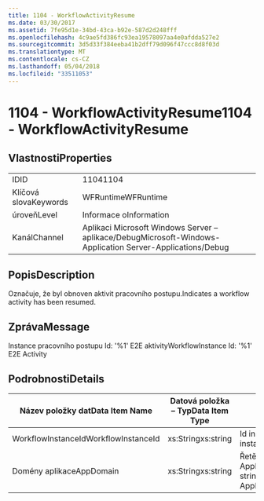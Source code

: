 ```yaml
---
title: 1104 - WorkflowActivityResume
ms.date: 03/30/2017
ms.assetid: 7fe95d1e-34bd-43ca-b92e-587d2d248fff
ms.openlocfilehash: 4c9ae5fd386fc93ea19578097aa4e0afdda527e2
ms.sourcegitcommit: 3d5d33f384eeba41b2dff79d096f47ccc8d8f03d
ms.translationtype: MT
ms.contentlocale: cs-CZ
ms.lasthandoff: 05/04/2018
ms.locfileid: "33511053"
---
```

# <a name="1104---workflowactivityresume"></a><span data-ttu-id="51ce1-102">1104 - WorkflowActivityResume</span><span class="sxs-lookup"><span data-stu-id="51ce1-102">1104 - WorkflowActivityResume</span></span>
## <a name="properties"></a><span data-ttu-id="51ce1-103">Vlastnosti</span><span class="sxs-lookup"><span data-stu-id="51ce1-103">Properties</span></span>  
  
|||  
|-|-|  
|<span data-ttu-id="51ce1-104">ID</span><span class="sxs-lookup"><span data-stu-id="51ce1-104">ID</span></span>|<span data-ttu-id="51ce1-105">1104</span><span class="sxs-lookup"><span data-stu-id="51ce1-105">1104</span></span>|  
|<span data-ttu-id="51ce1-106">Klíčová slova</span><span class="sxs-lookup"><span data-stu-id="51ce1-106">Keywords</span></span>|<span data-ttu-id="51ce1-107">WFRuntime</span><span class="sxs-lookup"><span data-stu-id="51ce1-107">WFRuntime</span></span>|  
|<span data-ttu-id="51ce1-108">úroveň</span><span class="sxs-lookup"><span data-stu-id="51ce1-108">Level</span></span>|<span data-ttu-id="51ce1-109">Informace o</span><span class="sxs-lookup"><span data-stu-id="51ce1-109">Information</span></span>|  
|<span data-ttu-id="51ce1-110">Kanál</span><span class="sxs-lookup"><span data-stu-id="51ce1-110">Channel</span></span>|<span data-ttu-id="51ce1-111">Aplikaci Microsoft Windows Server – aplikace/Debug</span><span class="sxs-lookup"><span data-stu-id="51ce1-111">Microsoft-Windows-Application Server-Applications/Debug</span></span>|  
  
## <a name="description"></a><span data-ttu-id="51ce1-112">Popis</span><span class="sxs-lookup"><span data-stu-id="51ce1-112">Description</span></span>  
 <span data-ttu-id="51ce1-113">Označuje, že byl obnoven aktivit pracovního postupu.</span><span class="sxs-lookup"><span data-stu-id="51ce1-113">Indicates a workflow activity has been resumed.</span></span>  
  
## <a name="message"></a><span data-ttu-id="51ce1-114">Zpráva</span><span class="sxs-lookup"><span data-stu-id="51ce1-114">Message</span></span>  
 <span data-ttu-id="51ce1-115">Instance pracovního postupu Id: '%1' E2E aktivity</span><span class="sxs-lookup"><span data-stu-id="51ce1-115">WorkflowInstance Id: '%1' E2E Activity</span></span>  
  
## <a name="details"></a><span data-ttu-id="51ce1-116">Podrobnosti</span><span class="sxs-lookup"><span data-stu-id="51ce1-116">Details</span></span>  
  
|<span data-ttu-id="51ce1-117">Název položky dat</span><span class="sxs-lookup"><span data-stu-id="51ce1-117">Data Item Name</span></span>|<span data-ttu-id="51ce1-118">Datová položka – Typ</span><span class="sxs-lookup"><span data-stu-id="51ce1-118">Data Item Type</span></span>|<span data-ttu-id="51ce1-119">Popis</span><span class="sxs-lookup"><span data-stu-id="51ce1-119">Description</span></span>|  
|--------------------|--------------------|-----------------|  
|<span data-ttu-id="51ce1-120">WorkflowInstanceId</span><span class="sxs-lookup"><span data-stu-id="51ce1-120">WorkflowInstanceId</span></span>|<span data-ttu-id="51ce1-121">xs:String</span><span class="sxs-lookup"><span data-stu-id="51ce1-121">xs:string</span></span>|<span data-ttu-id="51ce1-122">Id instance pracovního postupu.</span><span class="sxs-lookup"><span data-stu-id="51ce1-122">The workflow instance id.</span></span>|  
|<span data-ttu-id="51ce1-123">Domény aplikace</span><span class="sxs-lookup"><span data-stu-id="51ce1-123">AppDomain</span></span>|<span data-ttu-id="51ce1-124">xs:String</span><span class="sxs-lookup"><span data-stu-id="51ce1-124">xs:string</span></span>|<span data-ttu-id="51ce1-125">Řetězec vrácený AppDomain.CurrentDomain.FriendlyName.</span><span class="sxs-lookup"><span data-stu-id="51ce1-125">The string returned by AppDomain.CurrentDomain.FriendlyName.</span></span>|
